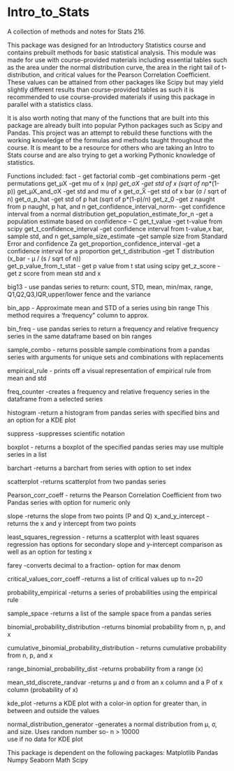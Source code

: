 # Intro_to_Stats
A collection of methods and notes for Stats 216.

This package was designed for an Introductory Statistics course and contains prebuilt methods for basic statistical analysis. This module was made for use with course-provided materials including essential tables such as the area under the normal distribution curve, the area in the right tail of t-distribution, and critical values for the Pearson Correlation Coefficient. These values can be attained from other packages like Scipy but may yield slightly different results than course-provided tables as such it is recommended to use course-provided materials if using this package in parallel with a statistics class.

It is also worth noting that many of the functions that are built into this package are already built into popular Python packages such as Scipy and Pandas.  This project was an attempt to rebuild these functions with the working knowledge of the formulas and methods taught throughout the course. It is meant to be a resource for others who are taking an Intro to Stats course and are also trying to get a working Pythonic knowledge of statistics.

Functions included:
fact 					- get factorial 
comb 					-get combinations
perm					-get permutations 
get_µX					-get mu of x (n*p)
get_σX					-get std of x (sqrt of n*p*(1-p))
get_µX_and_σX				-get std and mu of x
get_σ_X̅				-get std of x bar (σ / sqrt of n)
get_σ_p_hat				-get std of p hat (sqrt of p*(1-p)/n)
get_z_0					-get z naught from p naught, p hat, and n
get_confidence_interval_norm-		-get confidence interval from a normal distribution
get_population_estimate_for_n		-get a population estimate based on confidence – C
get_t_value				-get t-value from scipy
get_t_confidence_interval		-get confidence interval from t-value,x bar, sample std, and n
get_sample_size_estimate		-get sample size from Standard Error and confidence Za
get_proportion_confidence_interval	-get a confidence interval for a proportion
get_t_distribution				-get T distribution (x_bar - µ / (s / sqrt of n))	
get_p_value_from_t_stat			- get p value from t stat using scipy
get_z_score					-get z score from mean std and x

big13						- use pandas series to return: count, STD, mean, 
						min/max, range, Q1,Q2,Q3,IQR,upper/lower fence
						and the variance

bin_app					- Approximate mean and STD of a series using bin range
						This method requires a ‘frequency” column to approx.

bin_freq					- use pandas series to return a frequency and relative
						frequency series in the same dataframe based on bin
						ranges

sample_combo					- returns possible sample combinations from a pandas
						series with arguments for unique sets and combinations
						with replacements 

empirical_rule					- prints off a visual representation of empirical rule 
						from mean and std

freq_counter					-creates a frequency and relative frequency series
						in the dataframe from a selected series

histogram					-return a histogram from pandas series with specified
						bins and an option for a KDE plot

suppress					-suppresses scientific notation

boxplot						- returns a boxplot of the specified pandas series
						may use multiple series in a list

barchart					-returns a barchart from series with option to set index

scatterplot					-returns scatterplot from two pandas series

Pearson_corr_coeff				- returns the Pearson Correlation Coefficient from two 
						Pandas series with option for numeric only

slope						-returns the slope from two points (P and Q)
x_and_y_intercept				-returns the x and y intercept from two points

least_squares_regression			- returns a scatterplot with least squares regression
						has options for secondary slope and y-intercept
						comparison as well as an option for testing x

farey						-converts decimal to a fraction- option for max denom

critical_values_corr_coeff			-returns a list of critical values up to n=20

probability_empirical				-returns a series of probabilities using the empirical rule

sample_space					-returns a list of the sample space from a pandas series

binomial_probability_distribution		-returns binomial probability from n, p, and x

cumulative_binomial_probability_distribution	- returns cumulative probability from n, p, and x

range_binomial_probability_dist			-returns probability from a range (x)

mean_std_discrete_randvar				-returns µ and σ from an x column and a 
							P of x column (probability of x)

kde_plot						-returns a KDE plot with a color-in option for								greater than, in between and outside the values

normal_distribution_generator				-generates a normal distribution from µ, σ,
							and size. Uses random number so- n > 10000  
							use if no data for KDE plot


This package is dependent on the following packages:
Matplotlib
Pandas
Numpy
Seaborn
Math
Scipy



